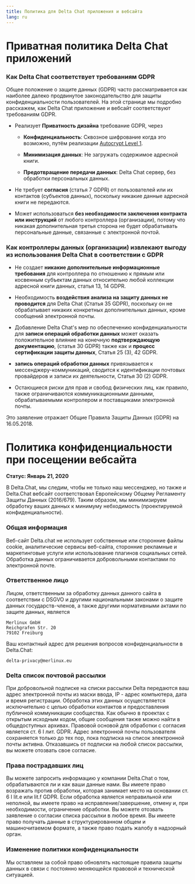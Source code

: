 ```yaml
---
title: Политика для Delta Chat приложения и вебсайта
lang: ru
---
```


# Приватная политика Delta Chat приложений

### Как Delta Chat соответствует требованиям GDPR

Общее положение о защите данных (GDPR) часто рассматривается как наиболее далеко продвинутое законодательство для защиты конфиденциальности пользователей. 
На этой странице мы подробно расскажем, как Delta Chat приложение и вебсайт соответствуют требованиям GDPR. 

- Реализует **Приватность дизайна** требование GDPR, через

  - **Конфиденциальность**: Сквозное шифрование когда это возможно, путём реализации [Autocrypt
  Level 1](https://autocrypt.org).

  - **Минимизация данных**: Не загружать содержимое адресной книги.

  - **Предотвращение передачи данных**: Delta Chat сервер, без обработки персональных данных.

- Не требует **согласия** (статья 7 GDPR)  от пользователей или их контактов (субъектов данных), поскольку никакие данные адресной книги не передаются.

- Может использоваться **без необходимости заключения контракта или инструкций** от любого контроллера (организации), потому что никакая дополнительная третья сторона не будет обрабатывать персональные данные, связанные с электронной почтой. 


### Как контроллеры данных (организации) извлекают выгоду из использования Delta Chat в соответствии с GDPR

- Не создает **никакие дополнительные информационные требования** для контроллера по отношению к прямым или косвенным субъектам данных 
относительно любой коллекции адресной книги данных, статья 13, 14 GDPR.

- Необходимость **воздействия анализа на защиту данных не проводится**  для Delta Chat (Статья 35 GDPR), поскольку он не обрабатывает никаких конкретных дополнительных данных, кроме сообщений электронной почты.

- Добавление Delta Chat's мер по обеспечению конфиденциальности для 
**записи операций обработки данных** может оказать положительное влияние
на конечную **подтверждающую документацию**, (статья 30 GDPR) 
также как и **процесс сертификации защиты данных**, Статья 25 (3), 42 GDPR.

- **запись операций обработки данных** привязывается к мессенджеру-коммуникаций,
сводится к идентификации почтовых провайдеров и записи их деятельности, Статья 30 (2) GDPR.

- Остающиеся риски для прав и свобод физических лиц, 
как правило, также ограничиваются коммуникационными данными, обрабатываемыми
контролером и поставщиками электронной почты.



Это заявление отражает Общие Правила Защиты Данных (GDPR) на 16.05.2018.

# Политика конфиденциальности при посещении вебсайта 

**Статус: Январь 21, 2020**

В Delta.Chat, мы следим, чтобы не только наш  мессенджер, но также и Delta.Chat
вебсайт соответствовал Европейскому Общему Регламенту Защиты Данных (2016/679). Таким образом, мы минимизируем обработку ваших данных к минимуму
небходимость (проектируемой конфиденциальности).

### Общая информация

Веб-сайт Delta.chat не использует собственные или сторонние файлы cookie,
аналитические сервисы веб-сайта, сторонние рекламные и маркетинговые услуги или использование
плагинов социальных сетей. Обработка данных ограничивается добровольными
контактами по электронной почте.

### Ответственное лицо

Лицом, ответственным за обработку данных данного сайта в соответствии с
DSGVO и другими национальными законами о защите данных государств-членов, а также
другими нормативными актами по защите данных, является

	Merlinux GmbH
	Reichgrafen Str. 20 
	79102 Freiburg

Ваш контактный адрес для решения вопросов конфиденциальности в Delta.Chat:

	delta-privacy@merlinux.eu

### Delta список почтовой рассылки

При добровольной подписке на списки рассылки Delta передаются ваш адрес электронной почты
из маски ввода, IP - адрес компьютера, дата и время
регистрации. Обработка этих данных осуществляется исключительно с
целью обработки контактов и предоставления публичной
коммуникации сообщества. Как обычно в проектах с открытым исходным кодом, общие сообщения также
можно найти в общедоступных архивах. Правовой основой для обработки с согласия является
ст. 6 I лит. GDPR. Адрес электронной почты пользователя сохраняется только до тех пор, пока
подписка на список электронной почты активна. Отказавшись от подписки на любой
список рассылки, вы можете отозвать свое согласие.

### Права пострадавших лиц

Вы можете запросить информацию у компании Delta.Chat о том, обрабатываются ли и как ваши данные
нами. Вы имеете право возражать против обработки, которая занимает
место на основании ст. 6 I lit.e или lit.f GDPR. Если обработка является
неправильной или неполной, вы имеете право на исправление/завершение,
отмену и, при необходимости, ограничение обработки. Вы можете отозвать
заявление о согласии списка рассылки в любое время. Вы имеете право
получать данные в структурированном общем и машиночитаемом формате, а также
право подать жалобу в надзорный орган.

### Изменение политики конфиденциальности

Мы оставляем за собой право обновлять настоящие правила защиты данных в связи
с постоянно меняющейся правовой и технической ситуацией.


